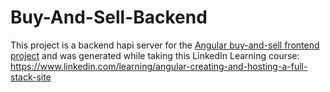 # Buy-And-Sell-Backend

This project is a backend hapi server for the [Angular buy-and-sell frontend project](https://github.com/dsl001/buy-and-sell) and was generated while taking this LinkedIn Learning course: https://www.linkedin.com/learning/angular-creating-and-hosting-a-full-stack-site
